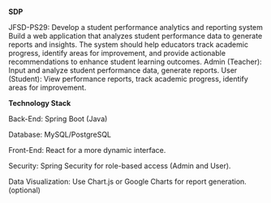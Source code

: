 **SDP**

JFSD-PS29: Develop a student performance analytics and reporting system
Build a web application that analyzes student performance data to generate reports and insights. The system should help educators track academic progress, identify areas for improvement, and provide actionable recommendations to enhance student learning outcomes.
Admin (Teacher): Input and analyze student performance data, generate reports.
User (Student): View performance reports, track academic progress, identify areas for improvement.


**Technology Stack**

Back-End: Spring Boot (Java)

Database: MySQL/PostgreSQL

Front-End: React for a more dynamic interface.

Security: Spring Security for role-based access (Admin and User).

Data Visualization: Use Chart.js or Google Charts for report generation.(optional)
